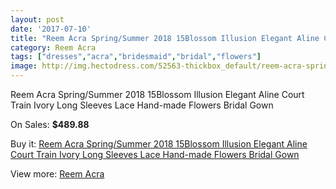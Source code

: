 ```yaml
---
layout: post
date: '2017-07-10'
title: "Reem Acra Spring/Summer 2018 15Blossom Illusion Elegant Aline Court Train Ivory Long Sleeves Lace Hand-made Flowers Bridal Gown"
category: Reem Acra
tags: ["dresses","acra","bridesmaid","bridal","flowers"]
image: http://img.hectodress.com/52563-thickbox_default/reem-acra-spring-summer-2018-15blossom-illusion-elegant-aline-court-train-ivory-long-sleeves-lace-hand-made-flowers-bridal-gown.jpg
---
```

Reem Acra Spring/Summer 2018 15Blossom Illusion Elegant Aline Court Train Ivory Long Sleeves Lace Hand-made Flowers Bridal Gown

On Sales: **$489.88**
<a href="https://www.hectodress.com/reem-acra/16549-reem-acra-spring-summer-2018-15blossom-illusion-elegant-aline-court-train-ivory-long-sleeves-lace-hand-made-flowers-bridal-gown.html"><amp-img layout="responsive" width="600" height="600" src="//img.hectodress.com/52563-thickbox_default/reem-acra-spring-summer-2018-15blossom-illusion-elegant-aline-court-train-ivory-long-sleeves-lace-hand-made-flowers-bridal-gown.jpg" alt="Reem Acra Spring/Summer 2018 15Blossom Illusion Elegant Aline Court Train Ivory Long Sleeves Lace Hand-made Flowers Bridal Gown 0" /></a>

Buy it: [Reem Acra Spring/Summer 2018 15Blossom Illusion Elegant Aline Court Train Ivory Long Sleeves Lace Hand-made Flowers Bridal Gown](https://www.hectodress.com/reem-acra/16549-reem-acra-spring-summer-2018-15blossom-illusion-elegant-aline-court-train-ivory-long-sleeves-lace-hand-made-flowers-bridal-gown.html "Reem Acra Spring/Summer 2018 15Blossom Illusion Elegant Aline Court Train Ivory Long Sleeves Lace Hand-made Flowers Bridal Gown")

View more: [Reem Acra](https://www.hectodress.com/329-reem-acra "Reem Acra")